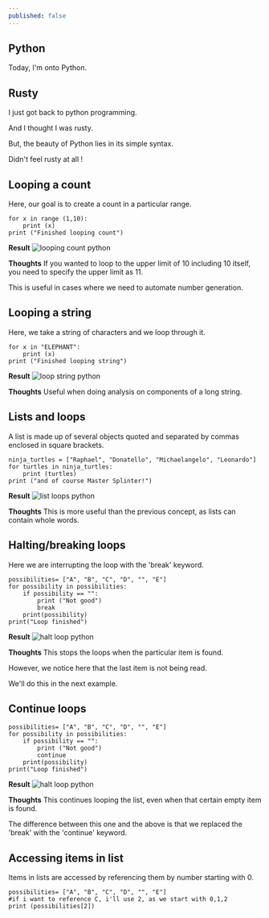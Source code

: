 ```yaml
---
published: false
---
```

## Python

Today, I'm onto Python.

## Rusty
I just got back to python programming.

And I thought I was rusty.

But, the beauty of Python lies in its simple syntax.

Didn't feel rusty at all !

## Looping a count
Here, our goal is to create a count in a particular range.

```
for x in range (1,10):
    print (x)
print ("Finished looping count")
```

**Result**
![looping count python](https://github.com/codarrenvelvindron/codarrenvelvindron.github.io/raw/master/images/looping_count.png)

**Thoughts**
If you wanted to loop to the upper limit of 10 including 10 itself, you need to specify the upper limit as 11.

This is useful in cases where we need to automate number generation.

## Looping a string
Here, we take a string of characters and we loop through it.
```
for x in "ELEPHANT":
    print (x)
print ("Finished looping string")
```

**Result**
![loop string python](https://github.com/codarrenvelvindron/codarrenvelvindron.github.io/raw/master/images/looping_string.png)

**Thoughts**
Useful when doing analysis on components of a long string.

## Lists and loops
A list is made up of several objects quoted and separated by commas enclosed in square brackets.

```
ninja_turtles = ["Raphael", "Donatello", "Michaelangelo", "Leonardo"]
for turtles in ninja_turtles:
    print (turtles)
print ("and of course Master Splinter!")
```

**Result**
![list loops python](https://github.com/codarrenvelvindron/codarrenvelvindron.github.io/raw/master/images/list_loops.png)

**Thoughts**
This is more useful than the previous concept, as lists can contain whole words.

## Halting/breaking loops
Here we are interrupting the loop with the 'break' keyword.
```
possibilities= ["A", "B", "C", "D", "", "E"]
for possibility in possibilities:
    if possibility == "":
        print ("Not good")
        break
    print(possibility)
print("Loop finished")
```

**Result**
![halt loop python](https://github.com/codarrenvelvindron/codarrenvelvindron.github.io/raw/master/images/halting_loops.png)

**Thoughts**
This stops the loops when the particular item is found.

However, we notice here that the last item is not being read.

We'll do this in the next example.

## Continue loops
```
possibilities= ["A", "B", "C", "D", "", "E"]
for possibility in possibilities:
    if possibility == "":
        print ("Not good")
        continue
    print(possibility)
print("Loop finished")
```

**Result**
![halt loop python](https://github.com/codarrenvelvindron/codarrenvelvindron.github.io/raw/master/images/continue_loops.png)

**Thoughts**
This continues looping the list, even when that certain empty item is found.

The difference between this one and the above is that we replaced the 'break' with the 'continue' keyword.

## Accessing items in list
Items in lists are accessed by referencing them by number starting with 0.
```
possibilities= ["A", "B", "C", "D", "", "E"]
#if i want to reference C, i'll use 2, as we start with 0,1,2
print (possibilities[2])
```